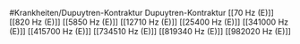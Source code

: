 #Krankheiten/Dupuytren-Kontraktur
Dupuytren-Kontraktur
[[70 Hz (E)]]
[[820 Hz (E)]]
[[5850 Hz (E)]]
[[12710 Hz (E)]]
[[25400 Hz (E)]]
[[341000 Hz (E)]]
[[415700 Hz (E)]]
[[734510 Hz (E)]]
[[819340 Hz (E)]]
[[982020 Hz (E)]]